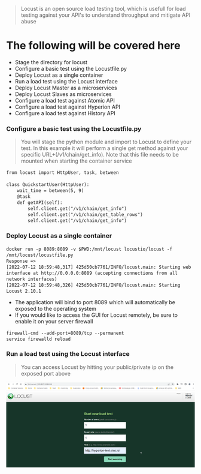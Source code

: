>Locust is an open source load testing tool, which is usefull for load testing against your API's to understand throughput and mitigate API abuse

# The following will be covered here
- Stage the directory for locust
- Configure a basic test using the Locustfile.py
- Deploy Locust as a single container
- Run a load test using the Locust interface
- Deploy Locust Master as a microservices
- Deploy Locust Slaves as microservices
- Configure a load test against Atomic API
- Configure a load test against Hyperion API
- Configure a load test against History API

### Configure a basic test using the Locustfile.py
> You will stage the python module and import to Locust to define your test. In this example it will perform a single get method against your specific URL+(/v1/chain/get_info). Note that this file needs to be mounted when starting the container service
 
```
from locust import HttpUser, task, between

class QuickstartUser(HttpUser):
    wait_time = between(5, 9)
    @task
    def getAPI(self):
        self.client.get("/v1/chain/get_info")
        self.client.get("/v1/chain/get_table_rows")
        self.client.get("/v1/chain/get_info")
```
### Deploy Locust as a single container
```
docker run -p 8089:8089 -v $PWD:/mnt/locust locustio/locust -f /mnt/locust/locustfile.py
Response =>
[2022-07-12 18:59:48,317] 425d50cb7761/INFO/locust.main: Starting web interface at http://0.0.0.0:8089 (accepting connections from all network interfaces)
[2022-07-12 18:59:48,326] 425d50cb7761/INFO/locust.main: Starting Locust 2.10.1
```
- The application will bind to port 8089 which will automatically be exposed to the operating system
- If you would like to access the GUI for Locust remotely, be sure to enable it on your server firewall
  
```
firewall-cmd --add-port=8089/tcp --permanent
service firewalld reload
```
### Run a load test using the Locust interface
> You can access Locust by hitting your public/private ip on the exposed port above

<img src="/assets/locustfile.py.png"/>






